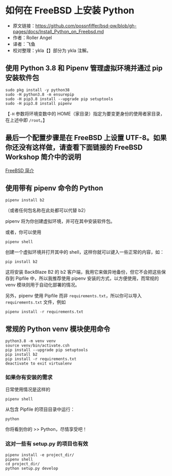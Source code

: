 # 如何在 FreeBSD 上安装 Python

- 原文链接：<https://github.com/possnfiffer/bsd-pw/blob/gh-pages/docs/Install_Python_on_Freebsd.md>
- 作者：Roller Angel
- 译者：飞鱼
- 校对整理：ykla【】部分为 ykla 注解。

## 使用 Python 3.8 和 Pipenv 管理虚拟环境并通过 pip 安装软件包

```
sudo pkg install -y python38
sudo -H python3.8 -m ensurepip
sudo -H pip3.8 install --upgrade pip setuptools
sudo -H pip3.8 install pipenv
```

【`-H` 参数将环境变数中的 HOME（家目录）指定为要变更身份的使用者家目录，在上述中即 `/root`。】

## 最后一个配置步骤是在 FreeBSD 上设置 UTF-8。如果你还没有这样做，请查看下面链接的 FreeBSD Workshop 简介中的说明

[FreeBSD 简介](https://github.com/possnfiffer/bsd-pw/blob/gh-pages/docs/Intro_to_FreeBSD_Workshop.md#iocage)

## 使用带有 pipenv 命令的 Python

```
pipenv install b2
```

（或者任何包名称在此处都可以代替 b2）

pipenv 将为你创建虚拟环境，并可在其中安装软件包。

或者，你可以使用

```
pipenv shell
```

创建一个虚拟环境并打开其中的 shell，这样你就可以键入一些正常的内容，如：

```
pip install b2
```

这将安装 BackBlaze B2 的 b2 客户端，我用它来做异地备份，但它不会把这些保存到 Pipfile 中，所以我推荐使用 pipenv 安装的方式，以方便使用，而常规的 venv 模块则用于自动化部署的情况。

另外，pipenv 使用 Pipfile 而非 `requirements.txt`，所以你可以导入 `requirements.txt` 文件，例如

```
pipenv install -r requirements.txt
```

## 常规的 Python venv 模块使用命令

```
python3.8 -m venv venv
source venv/bin/activate.csh
pip install --upgrade pip setuptools
pip install b2
pip install -r requirements.txt
deactivate to exit virtualenv
```

### 如果你有安装的需求

日常使用情况是这样的

```
pipenv shell
```

从包含 Pipfile 的项目目录中运行：

```
python
```

你将看到你的 >> Python，尽情享受吧！

### 这对一些有 setup.py 的项目也有效

```
pipenv install -e project_dir/
pipenv shell
cd project_dir/
python setup.py develop
```
